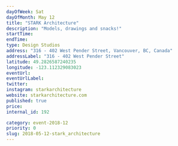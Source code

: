 ```yaml
---
dayOfWeek: Sat
dayOfMonth: May 12
title: "STARK Architecture"
description: "Models, drawings and snacks!"
startTime: 
endTime: 
type: Design Studios
address: "316 - 402 West Pender Street, Vancouver, BC, Canada"
addressLabel: "316 - 402 West Pender Street"
latitude: 49.2826587240235
longitude: -123.112329083023
eventUrl: 
eventUrlLabel: 
twitter: 
instagram: starkarchitecture
website: starkarchitecture.com
published: true
price: 
internal_id: 192

category: event-2018-12
priority: 0
slug: 2018-05-12-stark_architecture
---
```

